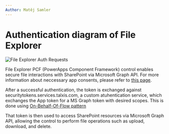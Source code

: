 ```yaml
---
Author: Matěj Samler
---
```


# Authentication diagram of File Explorer

![File Explorer Auth Requests](/.attachments/applications/Controls/FileExplorer/fileexplorer_authrequests.png)

File Explorer PCF (PowerApps Component Framework) control enables secure file interactions with SharePoint via Microsoft Graph API.
For more information about neccessary app consents, please refer to [this page](/docs/src/en/customizer-guide/required-application-consent.md#talxis---pcffilepicker).

After a successful authentication, the token is exchanged against securitytokens.services.talxis.com, a custom atuhentication service, which exchanges the App token for a MS Graph token with desired scopes. This is done using [On-Behalf-Of-Flow pattern](https://learn.microsoft.com/en-us/entra/identity-platform/v2-oauth2-on-behalf-of-flow)

That token is then used to access SharePoint resources via Microsoft Graph API, allowing the control to perform file operations such as upload, download, and delete.
